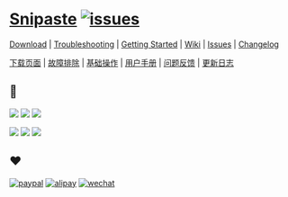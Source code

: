 # [Snipaste](https://snipaste.com) [![issues](https://img.shields.io/github/issues/liulex/Snipaste-Feedback.svg)](https://github.com/liulex/Snipaste-Feedback/issues)

[Download](https://snipaste.com/download.html) | [Troubleshooting](https://github.com/liulex/Snipaste-Feedback/wiki/Troubleshooting)  | [Getting Started](https://github.com/liulex/Snipaste-Feedback/wiki/Getting-Started) | [Wiki](https://github.com/liulex/Snipaste-Feedback/wiki) | [Issues](https://github.com/liulex/Snipaste-Feedback/issues) | [Changelog](https://github.com/liulex/Snipaste-Feedback/wiki/Changelog)

[下载页面](https://zh.snipaste.com/download.html) | [故障排除](https://github.com/liulex/Snipaste-Feedback/wiki/%E6%95%85%E9%9A%9C%E6%8E%92%E9%99%A4) | [基础操作](https://github.com/liulex/Snipaste-Feedback/wiki/%E5%9F%BA%E7%A1%80%E6%93%8D%E4%BD%9C) | [用户手册](https://github.com/liulex/Snipaste-Feedback/wiki) | [问题反馈](https://github.com/liulex/Snipaste-Feedback/issues) | [更新日志](https://github.com/liulex/Snipaste-Feedback/wiki/%E6%9B%B4%E6%96%B0%E6%97%A5%E5%BF%97)

## :speech_balloon:

[![](https://img.shields.io/badge/Telegram-group-40ace3.svg)](https://telegram.me/joinchat/BGyWwEDqrqiwizDA6gt16g)
[![](https://img.shields.io/badge/Telegram-channel-40ace3.svg)](https://telegram.me/snipaste_en)
[![](https://img.shields.io/badge/Twitter-@Snipaste-1da1f2.svg)](https://twitter.com/Snipaste)

[![](https://img.shields.io/badge/Telegram-%E7%BE%A4-40ace3.svg)](https://telegram.me/joinchat/BGyWwD9ZNqE3pLbhXc-VgQ)
[![](https://img.shields.io/badge/Telegram-%E9%A2%91%E9%81%93-40ace3.svg)](https://telegram.me/snipaste)
[![](https://img.shields.io/badge/%E5%BE%AE%E5%8D%9A-@Snipaste-eb192d.svg)](https://weibo.com/snipaste)

## :heart:
[![paypal](https://img.shields.io/badge/donate-Paypal-fd8200.svg)](https://www.paypal.com/cgi-bin/webscr?cmd=_s-xclick&hosted_button_id=URBJ7KXA99BA2)
[![alipay](https://img.shields.io/badge/%E6%8D%90%E8%B5%A0-%E6%94%AF%E4%BB%98%E5%AE%9D-00aaee.svg)](https://i.v2ex.co/F6m7g9Ha.png)
[![wechat](https://img.shields.io/badge/%E6%8D%90%E8%B5%A0-%E5%BE%AE%E4%BF%A1-51c332.svg)](https://i.v2ex.co/87qHMt5q.png)
